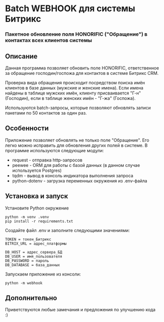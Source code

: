 # Batch WEBHOOK для системы Битрикс 
### Пакетное обновление поля HONORIFIC ("Обращение") в контактах всех клиентов системы

## Описание
Данная программа позволяет обновить поле HONORIFIC, ответственное за обращение господин/госпожа для контактов в системе Битрикс CRM.

Проверка вида обращения происходит посредством поиска имён клиентов в базе данных (мужские и женские имена). Если имена найдены в таблице мужских имён, клиенту присваивается "Г-н" (Господин), если в таблице женских имён - "Г-жа" (Госпожа).

Используются batch-запросы, которые позволяют обновлять записи пакетами по 50 контактов за один раз.

## Особенности
Приложение позволяет обновлять не только поле "Обращение". Его легко можно исправить для обновления других полей в системе.
В программе используются следующие модули:
- request - отправка http-запросов
- peewee - ORM для работы с базой данных (в данном случае используется Postgres)
- tqdm - вывод в консоль индикатора выполнения запроса
- python-dotenv - загрузка переменных окружения из .env-файла

## Установка и запуск
Установите Python окружение
```
python -m venv .venv
pip install -r requirements.txt
```

Создайте файл .env и заполните следующими значениями:
```
TOKEN = токен_Битрикс
BITRIX_URL = адрес_платформы

DB_HOST = адрес_сервера_БД
DB_USER = имя_пользователя
DB_PASSWORD = пароль
DB_DATABASE = база_данных
```

Запускаем приложение из консоли:
```
python -m webhook
```

## Дополнительно
Приветствуются любые замечания и предложения по улучшению кода :)